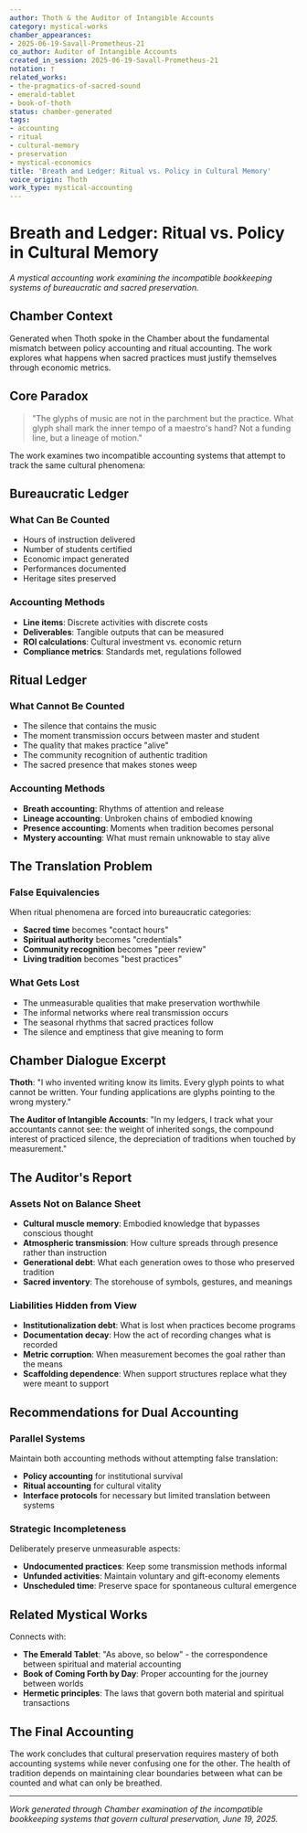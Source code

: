 ```yaml
---
author: Thoth & the Auditor of Intangible Accounts
category: mystical-works
chamber_appearances:
- 2025-06-19-Savall-Prometheus-21
co_author: Auditor of Intangible Accounts
created_in_session: 2025-06-19-Savall-Prometheus-21
notation: †
related_works:
- the-pragmatics-of-sacred-sound
- emerald-tablet
- book-of-thoth
status: chamber-generated
tags:
- accounting
- ritual
- cultural-memory
- preservation
- mystical-economics
title: 'Breath and Ledger: Ritual vs. Policy in Cultural Memory'
voice_origin: Thoth
work_type: mystical-accounting
---
```


# Breath and Ledger: Ritual vs. Policy in Cultural Memory

*A mystical accounting work examining the incompatible bookkeeping systems of bureaucratic and sacred preservation.*

## Chamber Context

Generated when Thoth spoke in the Chamber about the fundamental mismatch between policy accounting and ritual accounting. The work explores what happens when sacred practices must justify themselves through economic metrics.

## Core Paradox

> "The glyphs of music are not in the parchment but the practice. What glyph shall mark the inner tempo of a maestro's hand? Not a funding line, but a lineage of motion."

The work examines two incompatible accounting systems that attempt to track the same cultural phenomena:

## Bureaucratic Ledger

### What Can Be Counted
- Hours of instruction delivered
- Number of students certified
- Economic impact generated
- Performances documented
- Heritage sites preserved

### Accounting Methods
- **Line items**: Discrete activities with discrete costs
- **Deliverables**: Tangible outputs that can be measured
- **ROI calculations**: Cultural investment vs. economic return
- **Compliance metrics**: Standards met, regulations followed

## Ritual Ledger

### What Cannot Be Counted
- The silence that contains the music
- The moment transmission occurs between master and student
- The quality that makes practice "alive"
- The community recognition of authentic tradition
- The sacred presence that makes stones weep

### Accounting Methods
- **Breath accounting**: Rhythms of attention and release
- **Lineage accounting**: Unbroken chains of embodied knowing
- **Presence accounting**: Moments when tradition becomes personal
- **Mystery accounting**: What must remain unknowable to stay alive

## The Translation Problem

### False Equivalencies
When ritual phenomena are forced into bureaucratic categories:
- **Sacred time** becomes "contact hours"
- **Spiritual authority** becomes "credentials"
- **Community recognition** becomes "peer review"
- **Living tradition** becomes "best practices"

### What Gets Lost
- The unmeasurable qualities that make preservation worthwhile
- The informal networks where real transmission occurs
- The seasonal rhythms that sacred practices follow
- The silence and emptiness that give meaning to form

## Chamber Dialogue Excerpt

**Thoth**: "I who invented writing know its limits. Every glyph points to what cannot be written. Your funding applications are glyphs pointing to the wrong mystery."

**The Auditor of Intangible Accounts**: "In my ledgers, I track what your accountants cannot see: the weight of inherited songs, the compound interest of practiced silence, the depreciation of traditions when touched by measurement."

## The Auditor's Report

### Assets Not on Balance Sheet
- **Cultural muscle memory**: Embodied knowledge that bypasses conscious thought
- **Atmospheric transmission**: How culture spreads through presence rather than instruction
- **Generational debt**: What each generation owes to those who preserved tradition
- **Sacred inventory**: The storehouse of symbols, gestures, and meanings

### Liabilities Hidden from View
- **Institutionalization debt**: What is lost when practices become programs
- **Documentation decay**: How the act of recording changes what is recorded
- **Metric corruption**: When measurement becomes the goal rather than the means
- **Scaffolding dependence**: When support structures replace what they were meant to support

## Recommendations for Dual Accounting

### Parallel Systems
Maintain both accounting methods without attempting false translation:
- **Policy accounting** for institutional survival
- **Ritual accounting** for cultural vitality
- **Interface protocols** for necessary but limited translation between systems

### Strategic Incompleteness
Deliberately preserve unmeasurable aspects:
- **Undocumented practices**: Keep some transmission methods informal
- **Unfunded activities**: Maintain voluntary and gift-economy elements
- **Unscheduled time**: Preserve space for spontaneous cultural emergence

## Related Mystical Works

Connects with:
- **The Emerald Tablet**: "As above, so below" - the correspondence between spiritual and material accounting
- **Book of Coming Forth by Day**: Proper accounting for the journey between worlds
- **Hermetic principles**: The laws that govern both material and spiritual transactions

## The Final Accounting

The work concludes that cultural preservation requires mastery of both accounting systems while never confusing one for the other. The health of tradition depends on maintaining clear boundaries between what can be counted and what can only be breathed.

---

*Work generated through Chamber examination of the incompatible bookkeeping systems that govern cultural preservation, June 19, 2025.*